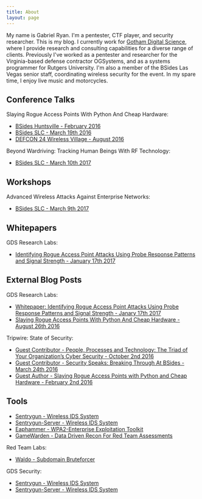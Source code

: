```yaml
---
title: About
layout: page
---
```


My name is Gabriel Ryan. I'm a pentester, CTF player, and security researcher. This is my blog. I currently work for [Gotham Digital Science](https://gdssecurity.com), where I provide research and consulting capabilities for a diverse range of clients. Previously I've worked as a pentester and researcher for the Virginia-based defense contractor OGSystems, and as a systems programmer for Rutgers University. I'm also a member of the BSides Las Vegas senior staff, coordinating wireless security for the event. In my spare time, I enjoy live music and motorcycles.

Conference Talks
----------------

Slaying Rogue Access Points With Python And Cheap Hardware:

- [BSides Huntsville - February 2016](https://www.youtube.com/watch?v=TPiAOsAOJzo&t=1s)
- [BSides SLC - March 19th 2016](https://www.youtube.com/watch?v=5OXGizqZjUc&t=419s)
- [DEFCON 24 Wireless Village - August 2016](https://www.youtube.com/watch?v=dtNUFGnToQs)

Beyond Wardriving: Tracking Human Beings With RF Technology:

- [BSides SLC - March 10th 2017](https://bsidesslc2017.sched.com/event/9Z2Y/beyond-wardriving-tracking-human-beings-with-rf-technology)

Workshops
---------

Advanced Wireless Attacks Against Enterprise Networks:

- [BSides SLC - March 9th 2017](https://bsidesslc2017.sched.com/event/9Z3J/advanced-wireless-attacks-against-enterprise-networks)

Whitepapers
-----------

GDS Research Labs:

- [Identifying Rogue Access Point Attacks Using Probe Response Patterns and Signal Strength - January 17th 2017](https://github.com/gdssecurity/Whitepapers/blob/master/GDS%20Labs%20-%20Identifying%20Rogue%20Access%20Point%20Attacks%20Using%20Probe%20Response%20Patterns%20and%20Signal%20Strength.pdf)

External Blog Posts
-------------------

GDS Research Labs:

- [Whitepaper: Identifying Rogue Access Point Attacks Using Probe Response Patterns and Signal Strength - Janary 17th 2017](http://blog.gdssecurity.com/labs/2017/1/17/whitepaper-identifying-rogue-access-point-attacks-using-prob.html)
- [Slaying Rogue Access Points With Python And Cheap Hardware - August 26th 2016](http://blog.gdssecurity.com/labs/2016/8/26/slaying-rogue-access-points-with-python-and-cheap-hardware.html)

Tripwire: State of Security:

- [Guest Contributor - People, Processes and Technology: The Triad of Your Organization’s Cyber Security - October 2nd 2016](https://www.tripwire.com/state-of-security/security-data-protection/cyber-security/people-processes-and-technology-the-triad-of-your-organizations-cyber-security/)
- [Guest Contributor - Security Speaks: Breaking Through At BSides - March 24th 2016](https://www.tripwire.com/state-of-security/security-awareness/events/security-speaks-breaking-through-at-bsides/)
- [Guest Author - Slaying Rogue Access Points with Python and Cheap Hardware - February 2nd 2016](https://www.tripwire.com/state-of-security/off-topic/slaying-rogue-access-points-with-python-and-cheap-hardware/)

Tools
-----

- [Sentrygun - Wireless IDS System](https://github.com/s0lst1c3/sentrygun)
- [Sentrygun-Server - Wireless IDS System](https://github.com/s0lst1c3/sentrygun-server)
- [Eaphammer - WPA2-Enterprise Exploitation Toolkit](https://github.com/s0lst1c3/eaphammer)
- [GameWarden - Data Driven Recon For Red Team Assessments](https://github.com/s0lst1c3/eaphammer)

Red Team Labs:

- [Waldo - Subdomain Bruteforcer](https://github.com/red-team-labs/waldo)

GDS Security:

- [Sentrygun - Wireless IDS System](https://github.com/gdssecurity/sentrygun)
- [Sentrygun-Server - Wireless IDS System](https://github.com/gdssecurity/sentrygun-server)
